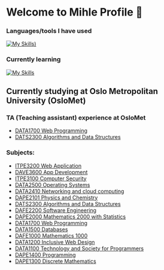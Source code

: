 # Welcome to Mihle Profile 👋

### Languages/tools I have used
[![My Skills](https://skillicons.dev/icons?i=java,js,html,css,bootstrap,py,git,github,bash,powershell,linux,spring,maven,mysql,pycharm,idea,matlab&perline=9))](https://skillicons.dev)

### Currently learning
[![My Skills](https://skillicons.dev/icons?i=kotlin,dotnet,cs)](https://skillicons.dev)

## Currently studying at Oslo Metropolitan University (OsloMet)
### TA (Teaching assistant) experience at OsloMet
* [DATA1700 Web Programming](https://student.oslomet.no/en/studier/-/studieinfo/emne/DATA1700/2024/H%C3%98ST)
* [DATS2300 Algorithms and Data Structures](https://student.oslomet.no/en/studier/-/studieinfo/emne/DATS2300/2025/H%C3%98ST)

### Subjects:
* [ITPE3200 Web Application](https://student.oslomet.no/en/studier/-/studieinfo/emne/ITPE3200/2025/H%C3%98ST)
* [DAVE3600 App Development](https://student.oslomet.no/en/studier/-/studieinfo/emne/DAVE3600/2025/H%C3%98ST)
* [ITPE3100 Computer Security](https://student.oslomet.no/en/studier/-/studieinfo/emne/ITPE3100/2025/H%C3%98ST)
* [DATA2500 Operating Systems](https://student.oslomet.no/en/studier/-/studieinfo/emne/DATA2500/2024/H%C3%98ST)
* [DATA2410 Networking and cloud computing](https://student.oslomet.no/en/studier/-/studieinfo/emne/DATA2410/2024/H%C3%98ST)
* [DAPE2101 Physics and Chemistry](https://student.oslomet.no/en/studier/-/studieinfo/emne/DAPE2101/2024/H%C3%98ST)
* [DATS2300 Algorithms and Data Structures](https://student.oslomet.no/en/studier/-/studieinfo/emne/DATS2300/2024/H%C3%98ST)
* [DAFE2200 Software Engineering](https://student.oslomet.no/en/studier/-/studieinfo/emne/DAFE2200/2024/H%C3%98ST)
* [DAPE2000 Mathematics 2000 with Statistics](https://student.oslomet.no/en/studier/-/studieinfo/emne/DAPE2000/2024/H%C3%98ST)
* [DATA1700 Web Programming](https://student.oslomet.no/en/studier/-/studieinfo/emne/DATA1700/2023/H%C3%98ST)
* [DATA1500 Databases](https://student.oslomet.no/en/studier/-/studieinfo/emne/DATA1500/2023/H%C3%98ST)
* [DAFE1000 Mathematics 1000](https://student.oslomet.no/en/studier/-/studieinfo/emne/DAFE1000/2023/H%C3%98ST)
* [DATA1200 Inclusive Web Design](https://student.oslomet.no/en/studier/-/studieinfo/emne/DATA1200/2023/H%C3%98ST)
* [DATA1100 Technology and Society for Programmers](https://student.oslomet.no/en/studier/-/studieinfo/emne/DATA1100/2025/H%C3%98ST)
* [DAPE1400 Programming](https://student.oslomet.no/en/studier/-/studieinfo/emne/DAPE1400/2023/H%C3%98ST)
* [DAPE1300 Discrete Mathematics](https://student.oslomet.no/en/studier/-/studieinfo/emne/DAPE1300/2023/H%C3%98ST)

<!--
Here are some ideas to get you started:

- 🔭 I’m currently working on ...
- 🌱 I’m currently learning ...
- 👯 I’m looking to collaborate on ...
- 🤔 I’m looking for help with ...
- 💬 Ask me about ...
- 📫 How to reach me: ...
- 😄 Pronouns: ...
- ⚡ Fun fact: ...
-->
